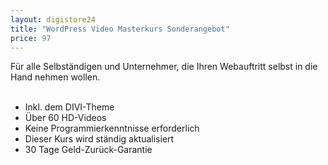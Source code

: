 ```yaml
---
layout: digistore24
title: "WordPress Video Masterkurs Sonderangebot"
price: 97
---
```

<p>F&#xFC;r alle Selbst&#xE4;ndigen und Unternehmer, die Ihren Webauftritt selbst in die Hand nehmen wollen.<br><br></p>
<ul><li>Inkl. dem DIVI-Theme</li>
<li>&#xDC;ber 60 HD-Videos</li>
<li>Keine Programmierkenntnisse erforderlich</li>
<li>Dieser Kurs wird st&#xE4;ndig aktualisiert</li>
<li>30 Tage Geld-Zur&#xFC;ck-Garantie</li>
</ul>
